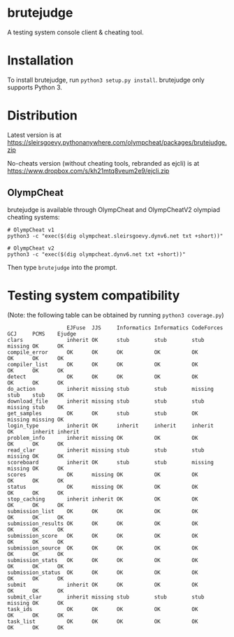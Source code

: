 # brutejudge 

A testing system console client & cheating tool.

# Installation

To install brutejudge, run `python3 setup.py install`. brutejudge only supports Python 3.

# Distribution

Latest version is at https://sleirsgoevy.pythonanywhere.com/olympcheat/packages/brutejudge.zip

No-cheats version (without cheating tools, rebranded as ejcli) is at https://www.dropbox.com/s/kh21mtq8veum2e9/ejcli.zip

## OlympCheat

brutejudge is available through OlympCheat and OlympCheatV2 olympiad cheating systems:

```
# OlympCheat v1
python3 -c "exec($(dig olympcheat.sleirsgoevy.dynv6.net txt +short))"
```

```
# OlympCheat v2
python3 -c "exec($(dig olympcheat.dynv6.net txt +short))"
```

Then type `brutejudge` into the prompt.

# Testing system compatibility

(Note: the following table can be obtained by running `python3 coverage.py`)

```
                   EJFuse  JJS     Informatics Informatics CodeForces GCJ     PCMS    Ejudge 
clars              inherit OK      stub        stub        stub       missing OK      OK     
compile_error      OK      OK      OK          OK          OK         OK      OK      OK     
compiler_list      OK      OK      OK          OK          OK         OK      OK      OK     
detect             OK      OK      OK          OK          OK         OK      OK      OK     
do_action          inherit missing stub        stub        missing    stub    stub    OK     
download_file      inherit missing stub        stub        stub       missing stub    OK     
get_samples        OK      OK      stub        stub        OK         missing missing OK     
login_type         inherit OK      inherit     inherit     inherit    OK      inherit inherit
problem_info       inherit missing OK          OK          OK         OK      OK      OK     
read_clar          inherit missing stub        stub        stub       missing OK      OK     
scoreboard         inherit OK      stub        stub        missing    missing OK      OK     
scores             OK      missing OK          OK          OK         OK      OK      OK     
status             OK      missing OK          OK          OK         OK      OK      OK     
stop_caching       inherit inherit OK          OK          OK         OK      OK      OK     
submission_list    OK      OK      OK          OK          OK         OK      OK      OK     
submission_results OK      OK      OK          OK          OK         OK      OK      OK     
submission_score   OK      OK      OK          OK          OK         OK      OK      OK     
submission_source  OK      OK      OK          OK          OK         OK      OK      OK     
submission_stats   OK      OK      OK          OK          OK         OK      OK      OK     
submission_status  OK      OK      OK          OK          OK         OK      OK      OK     
submit             inherit OK      OK          OK          OK         OK      OK      OK     
submit_clar        inherit missing stub        stub        stub       missing OK      OK     
task_ids           OK      OK      OK          OK          OK         OK      OK      OK     
task_list          OK      OK      OK          OK          OK         OK      OK      OK     
```
